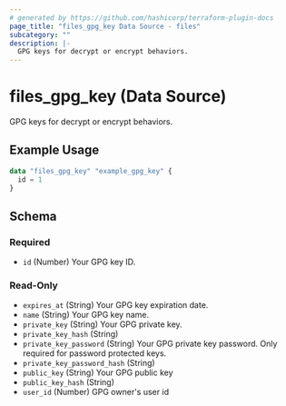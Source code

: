 ```yaml
---
# generated by https://github.com/hashicorp/terraform-plugin-docs
page_title: "files_gpg_key Data Source - files"
subcategory: ""
description: |-
  GPG keys for decrypt or encrypt behaviors.
---
```


# files_gpg_key (Data Source)

GPG keys for decrypt or encrypt behaviors.

## Example Usage

```terraform
data "files_gpg_key" "example_gpg_key" {
  id = 1
}
```

<!-- schema generated by tfplugindocs -->
## Schema

### Required

- `id` (Number) Your GPG key ID.

### Read-Only

- `expires_at` (String) Your GPG key expiration date.
- `name` (String) Your GPG key name.
- `private_key` (String) Your GPG private key.
- `private_key_hash` (String)
- `private_key_password` (String) Your GPG private key password. Only required for password protected keys.
- `private_key_password_hash` (String)
- `public_key` (String) Your GPG public key
- `public_key_hash` (String)
- `user_id` (Number) GPG owner's user id

